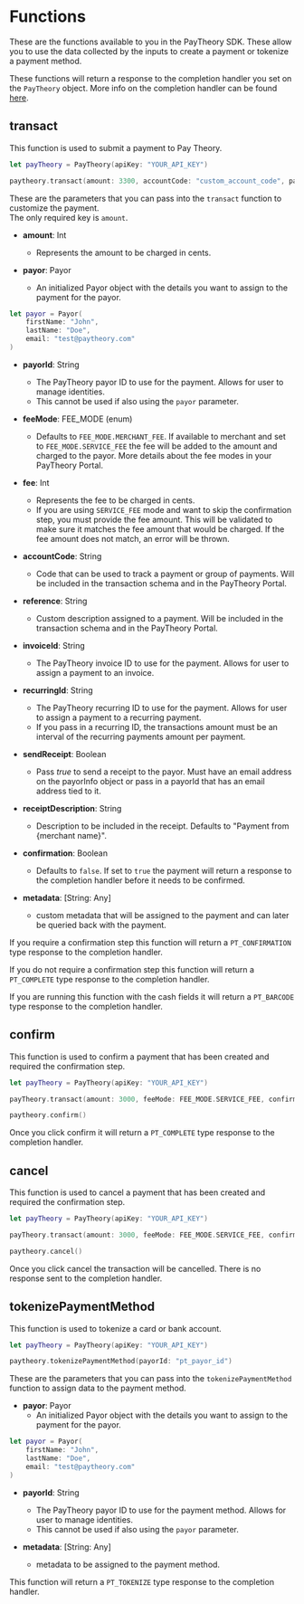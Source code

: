 # Functions

These are the functions available to you in the PayTheory SDK. These allow you to use the data collected by the inputs to create a payment or tokenize a payment method.

These functions will return a response to the completion handler you set on the `PayTheory` object. More info on the completion handler can be found [here](./COMPLETION_HANDLER.md).

## transact

This function is used to submit a payment to Pay Theory.

```swift
let payTheory = PayTheory(apiKey: "YOUR_API_KEY")

paytheory.transact(amount: 3300, accountCode: "custom_account_code", payorId: "pt_payor_id", ...)
```

These are the parameters that you can pass into the `transact` function to customize the payment.  
The only required key is `amount`.

* **amount**: Int
    * Represents the amount to be charged in cents.


* **payor**: Payor
    * An initialized Payor object with the details you want to assign to the payment for the payor.

```swift
let payor = Payor(
    firstName: "John",
    lastName: "Doe",
    email: "test@paytheory.com"
)
```


* **payorId**: String
    * The PayTheory payor ID to use for the payment. Allows for user to manage identities.
    * This cannot be used if also using the `payor` parameter.


* **feeMode**: FEE_MODE (enum)
    * Defaults to `FEE_MODE.MERCHANT_FEE`. If available to merchant and set to `FEE_MODE.SERVICE_FEE` the fee will be added to the amount and charged to the payor. More details about the fee modes in your PayTheory Portal.


* **fee**: Int
    * Represents the fee to be charged in cents.
    * If you are using `SERVICE_FEE` mode and want to skip the confirmation step, you must provide the fee amount. This will be validated to make sure it matches the fee amount that would be charged. If the fee amount does not match, an error will be thrown.


* **accountCode**: String
    * Code that can be used to track a payment or group of payments. Will be included in the transaction schema and in the PayTheory Portal.


* **reference**: String
    * Custom description assigned to a payment. Will be included in the transaction schema and in the PayTheory Portal.


* **invoiceId**: String
    * The PayTheory invoice ID to use for the payment. Allows for user to assign a payment to an invoice.


* **recurringId**: String
    * The PayTheory recurring ID to use for the payment. Allows for user to assign a payment to a recurring payment.
    * If you pass in a recurring ID, the transactions amount must be an interval of the recurring payments amount per payment.


* **sendReceipt**: Boolean
    * Pass *true* to send a receipt to the payor. Must have an email address on the payorInfo object or pass in a payorId that has an email address tied to it.


* **receiptDescription**: String
    * Description to be included in the receipt. Defaults to "Payment from {merchant name}".


* **confirmation**: Boolean
    * Defaults to `false`. If set to `true` the payment will return a response to the completion handler before it needs to be confirmed.

    
* **metadata**: [String: Any]
    * custom metadata that will be assigned to the payment and can later be queried back with the payment.


If you require a confirmation step this function will return a `PT_CONFIRMATION` type response to the completion handler.

If you do not require a confirmation step this function will return a `PT_COMPLETE` type response to the completion handler.

If you are running this function with the cash fields it will return a `PT_BARCODE` type response to the completion handler.


## confirm

This function is used to confirm a payment that has been created and required the confirmation step.

```swift
let payTheory = PayTheory(apiKey: "YOUR_API_KEY")

payTheory.transact(amount: 3000, feeMode: FEE_MODE.SERVICE_FEE, confirmation: true)

paytheory.confirm()
```

Once you click confirm it will return a `PT_COMPLETE` type response to the completion handler. 


## cancel

This function is used to cancel a payment that has been created and required the confirmation step.

```swift
let payTheory = PayTheory(apiKey: "YOUR_API_KEY")

payTheory.transact(amount: 3000, feeMode: FEE_MODE.SERVICE_FEE, confirmation: true)

paytheory.cancel()
```

Once you click cancel the transaction will be cancelled. There is no response sent to the completion handler.


## tokenizePaymentMethod

This function is used to tokenize a card or bank account.

```swift
let payTheory = PayTheory(apiKey: "YOUR_API_KEY")

paytheory.tokenizePaymentMethod(payorId: "pt_payor_id")
```

These are the parameters that you can pass into the `tokenizePaymentMethod` function to assign data to the payment method.

* **payor**: Payor
  * An initialized Payor object with the details you want to assign to the payment for the payor.

```swift
let payor = Payor(
    firstName: "John",
    lastName: "Doe",
    email: "test@paytheory.com"
)
```


* **payorId**: String
    * The PayTheory payor ID to use for the payment method. Allows for user to manage identities.
    * This cannot be used if also using the `payor` parameter.


* **metadata**: [String: Any]
    * metadata to be assigned to the payment method.


This function will return a `PT_TOKENIZE` type response to the completion handler.